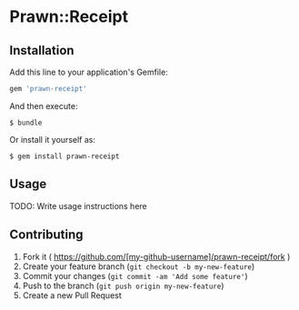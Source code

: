 # Prawn::Receipt

## Installation

Add this line to your application's Gemfile:

```ruby
gem 'prawn-receipt'
```

And then execute:

    $ bundle

Or install it yourself as:

    $ gem install prawn-receipt

## Usage

TODO: Write usage instructions here

## Contributing

1. Fork it ( https://github.com/[my-github-username]/prawn-receipt/fork )
2. Create your feature branch (`git checkout -b my-new-feature`)
3. Commit your changes (`git commit -am 'Add some feature'`)
4. Push to the branch (`git push origin my-new-feature`)
5. Create a new Pull Request

